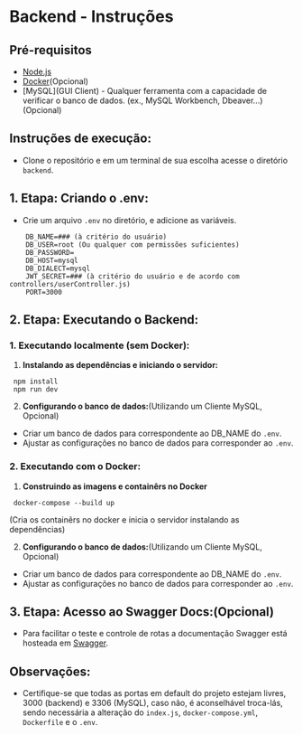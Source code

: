 # Backend - Instruções

## Pré-requisitos

* [Node.js](https://nodejs.org/)
* [Docker](https://www.docker.com/)(Opcional)
* [MySQL](GUI Client) - Qualquer ferramenta com a capacidade de verificar o banco de dados. (ex., MySQL Workbench, Dbeaver...) (Opcional)

## Instruções de execução:
* Clone o repositório e em um terminal de sua escolha acesse o diretório `backend`.

## 1. Etapa: Criando o .env:

* Crie um arquivo `.env` no diretório, e adicione as variáveis.

``` 
    DB_NAME=### (à critério do usuário)
    DB_USER=root (Ou qualquer com permissões suficientes)
    DB_PASSWORD=
    DB_HOST=mysql
    DB_DIALECT=mysql
    JWT_SECRET=### (à critério do usuário e de acordo com controllers/userController.js)
    PORT=3000
```
## 2. Etapa: Executando o Backend:

### 1. Executando localmente (sem Docker):

1. **Instalando as dependências e iniciando o servidor:**
```
 npm install
 npm run dev
```
2. **Configurando o banco de dados:**(Utilizando um Cliente MySQL, Opcional)

* Criar um banco de dados para correspondente ao DB_NAME do `.env`.
* Ajustar as configurações no banco de dados para corresponder ao `.env`.

### 2. Executando com o Docker:

1. **Construindo as imagens e containêrs no Docker**
```
 docker-compose --build up
```  
(Cria os containêrs no docker e inicia o servidor instalando as dependências)

2. **Configurando o banco de dados:**(Utilizando um Cliente MySQL, Opcional)

* Criar um banco de dados para correspondente ao DB_NAME do `.env`.
* Ajustar as configurações no banco de dados para corresponder ao `.env`.

## 3. Etapa:  **Acesso ao Swagger Docs:**(Opcional)

* Para facilitar o teste e controle de rotas a documentação Swagger está hosteada em [Swagger](http://localhost:3000/api-docs).

## Observações:

* Certifique-se que todas as portas em default do projeto estejam livres, 3000 (backend) e 3306 (MySQL), caso não, é aconselhável troca-lás, sendo necessária a alteração do `index.js`, `docker-compose.yml`, `Dockerfile` e o `.env`.
